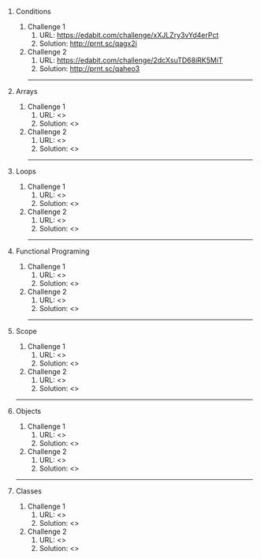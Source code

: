 1. Conditions
    1. Challenge 1
        1. URL: <https://edabit.com/challenge/xXJLZry3vYd4erPct>
        2. Solution: <http://prnt.sc/qagx2i>
    2. Challenge 2
        1. URL: <https://edabit.com/challenge/2dcXsuTD68iRK5MiT>
        2. Solution: <http://prnt.sc/qaheo3>
        ***
 2. Arrays
    1. Challenge 1
        1. URL: <> 
        2. Solution: <> 
    2. Challenge 2
        1. URL: <>
        2. Solution: <>
         ***

  3. Loops
     1. Challenge 1
        1. URL: <> 
        2. Solution: <> 
     2. Challenge 2
        1. URL: <>
        2. Solution: <>
         ***

  4. Functional Programing
     1. Challenge 1
        1. URL: <> 
        2. Solution: <> 
     2. Challenge 2
        1. URL: <>
        2. Solution: <>
        ***

  5. Scope
     1. Challenge 1
        1. URL: <> 
        2. Solution: <> 
     2. Challenge 2
        1. URL: <>
        2. Solution: <> 
       ***

  6. Objects
     1. Challenge 1
        1. URL: <> 
        2. Solution: <> 
     2. Challenge 2
        1. URL: <>
        2. Solution: <>
      ***

  7. Classes
     1. Challenge 1
        1. URL: <> 
        2. Solution: <> 
     2. Challenge 2
        1. URL: <>
        2. Solution: <>      
